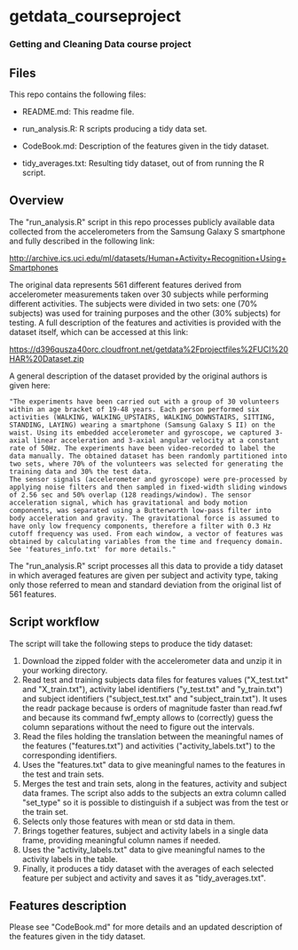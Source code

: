 # getdata_courseproject
### Getting and Cleaning Data course project

## Files

This repo contains the following files:

* README.md: This readme file. 

* run_analysis.R: R scripts producing a tidy data set. 

* CodeBook.md: Description of the features given in the tidy dataset. 

* tidy_averages.txt: Resulting tidy dataset, out of from running the R script. 

## Overview

The "run_analysis.R" script in this repo processes publicly available data collected from the accelerometers from the Samsung Galaxy S smartphone and fully described in the following link: 

http://archive.ics.uci.edu/ml/datasets/Human+Activity+Recognition+Using+Smartphones

The original data represents 561 different features derived from accelerometer measurements taken over 30 subjects while performing different activities. The subjects were divided in two sets: one (70% subjects) was used for training purposes and the other (30% subjects) for testing. A full description of the features and activities is provided with the dataset itself, which can be accessed at this link: 

https://d396qusza40orc.cloudfront.net/getdata%2Fprojectfiles%2FUCI%20HAR%20Dataset.zip

A general description of the dataset provided by the original authors is given here:

	"The experiments have been carried out with a group of 30 volunteers within an age bracket of 19-48 years. Each person performed six activities (WALKING, WALKING_UPSTAIRS, WALKING_DOWNSTAIRS, SITTING, STANDING, LAYING) wearing a smartphone (Samsung Galaxy S II) on the waist. Using its embedded accelerometer and gyroscope, we captured 3-axial linear acceleration and 3-axial angular velocity at a constant rate of 50Hz. The experiments have been video-recorded to label the data manually. The obtained dataset has been randomly partitioned into two sets, where 70% of the volunteers was selected for generating the training data and 30% the test data. 
	The sensor signals (accelerometer and gyroscope) were pre-processed by applying noise filters and then sampled in fixed-width sliding windows of 2.56 sec and 50% overlap (128 readings/window). The sensor acceleration signal, which has gravitational and body motion components, was separated using a Butterworth low-pass filter into body acceleration and gravity. The gravitational force is assumed to have only low frequency components, therefore a filter with 0.3 Hz cutoff frequency was used. From each window, a vector of features was obtained by calculating variables from the time and frequency domain. See 'features_info.txt' for more details." 

The "run_analysis.R" script processes all this data to provide a tidy dataset in which averaged features are given per subject and activity type, taking only those referred to mean and standard deviation from the original list of 561 features. 

## Script workflow

The script will take the following steps to produce the tidy dataset:

1. Download the zipped folder with the accelerometer data and unzip it in your working directory.
2. Read test and training subjects data files for features values ("X_test.txt" and "X_train.txt"), activity label identifiers ("y_test.txt" and "y_train.txt") and subject identifiers ("subject_test.txt" and "subject_train.txt"). It uses the readr package because is orders of magnitude faster than read.fwf and because its command fwf_empty allows to (correctly) guess the column separations without the need to figure out the intervals. 
3. Read the files holding the translation between the meaningful names of the features ("features.txt") and activities ("activity_labels.txt") to the corresponding identifiers. 
4. Uses the "features.txt" data to give meaningful names to the features in the test and train sets. 
5. Merges the test and train sets, along in the features, activity and subject data frames. The script also adds to the subjects an extra column called "set_type" so it is possible to distinguish if a subject was from the test or the train set. 
6. Selects only those features with mean or std data in them. 
7. Brings together features, subject and activity labels in a single data frame, providing meaningful column names if needed.
8. Uses the "activity_labels.txt" data to give meaningful names to the activity labels in the table. 
9. Finally, it produces a tidy dataset with the averages of each selected feature per subject and activity and saves it as "tidy_averages.txt".

## Features description

Please see "CodeBook.md" for more details and an updated description of the features given in the tidy dataset. 
